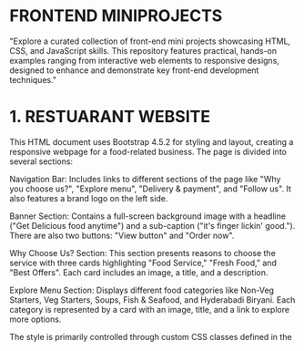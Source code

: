 # FRONTEND MINIPROJECTS
"Explore a curated collection of front-end mini projects showcasing HTML, CSS, and JavaScript skills. This repository features practical, hands-on examples ranging from interactive web elements to responsive designs, designed to enhance and demonstrate key front-end development techniques."

# 1.  RESTUARANT WEBSITE
This HTML document uses Bootstrap 4.5.2 for styling and layout, creating a responsive webpage for a food-related business. The page is divided into several sections:

Navigation Bar: Includes links to different sections of the page like "Why you choose us?", "Explore menu", "Delivery & payment", and "Follow us". It also features a brand logo on the left side.

Banner Section: Contains a full-screen background image with a headline ("Get Delicious food anytime") and a sub-caption ("it's finger lickin' good."). There are also two buttons: "View button" and "Order now".

Why Choose Us? Section: This section presents reasons to choose the service with three cards highlighting "Food Service," "Fresh Food," and "Best Offers". Each card includes an image, a title, and a description.

Explore Menu Section: Displays different food categories like Non-Veg Starters, Veg Starters, Soups, Fish & Seafood, and Hyderabadi Biryani. Each category is represented by a card with an image, title, and a link to explore more options.

The style is primarily controlled through custom CSS classes defined in the <style> block. The page is designed to be visually appealing with a modern layout and a focus on responsive design, ensuring it looks good on various devices.


# 2.  ECOMMERCE WEBSITE
Building an E-Commerce Static Front-End Website Using HTML and CSS
In today's digital age, creating a compelling and user-friendly e-commerce website is essential for any business looking to thrive online. For this project, I developed a static front-end e-commerce website using HTML and CSS. This approach allowed me to focus on the core aspects of web design and user interface without the complexities of server-side programming or dynamic content generation. Below, I’ll walk you through the key elements of the project, including the design process, features, and technologies used.

### Project Overview
The objective of this project was to design a visually appealing and functional static e-commerce website that showcases products, facilitates user navigation, and enhances the overall shopping experience. While the website is static, it simulates the essential features of a full-fledged e-commerce site, including product listings, a shopping cart, and a checkout process.

### Design and Development Process
Planning and Wireframing

The initial phase involved planning the website’s structure and layout. I created wireframes to outline the essential components of the site, including the homepage, product pages, and shopping cart. These wireframes served as a blueprint for the design and ensured that all key elements were included in the final design.

### HTML Structure

Using HTML, I built the foundational structure of the website. The HTML code defines the layout and content of the site, including headings, paragraphs, images, and links. I organized the content into semantic sections to enhance readability and maintainability. Key HTML elements included:

Header: Contains the site logo, navigation menu, and search bar.
Homepage: Features a hero section with promotional banners, product categories, and featured products.
Product Pages: Display individual product details, including images, descriptions, prices, and “Add to Cart” buttons.
Shopping Cart: Shows a summary of selected items, their quantities, and total price.
Footer: Includes additional navigation links, contact information, and social media icons.
CSS Styling

CSS was used to style the HTML elements and create a visually appealing design. I focused on achieving a clean and modern look that aligns with contemporary e-commerce trends. The key CSS aspects included:

Layout and Positioning: Utilized CSS Flexbox and Grid to create responsive and adaptive layouts. This ensures that the website looks great on all devices, from desktops to mobile phones.
Typography: Chose modern and legible fonts to enhance readability and create a professional appearance.
Color Scheme: Selected a cohesive color palette that reflects the brand’s identity and creates a pleasant visual experience.
Buttons and Links: Styled interactive elements such as buttons and links to be visually distinct and user-friendly. Hover effects were added to improve interactivity.
Product Images: Ensured that product images are responsive and properly aligned to maintain consistency across different screen sizes.
Responsive Design

To ensure that the website is accessible and functional on various devices, I implemented responsive design principles using CSS media queries. This approach allows the site to adapt to different screen sizes and orientations, providing an optimal viewing experience for users.

### Testing and Optimization

Thorough testing was conducted to identify and resolve any issues related to layout, functionality, or performance. I tested the website on multiple devices and browsers to ensure compatibility and responsiveness. Additionally, I optimized the site’s performance by minimizing CSS file sizes and optimizing images to reduce load times.

### Key Features
Homepage Design

The homepage serves as the entry point to the site and is designed to capture users’ attention with visually appealing elements. It includes a hero section with high-quality images and promotional banners that highlight current sales or new arrivals. Below the hero section, users can browse product categories and view featured products.

### Product Listings

Each product page displays detailed information about individual products, including high-resolution images, descriptions, prices, and customer reviews. The “Add to Cart” button allows users to easily add items to their shopping cart.

### Shopping Cart

The shopping cart provides users with an overview of their selected items, including product names, quantities, prices, and the total amount. Users can modify quantities or remove items from the cart before proceeding to the checkout process.

### Navigation and Usability

The navigation menu is designed to be intuitive and user-friendly, providing easy access to key sections of the site, such as product categories, the shopping cart, and user account settings. The search bar allows users to quickly find specific products.

### Footer Information

The footer includes essential information such as contact details, additional navigation links, and social media icons. This ensures that users have access to important information and can connect with the brand through various channels.

### Conclusion
Developing this static e-commerce website using HTML and CSS has been an enriching experience, allowing me to apply my front-end development skills in a practical context. The project highlights the importance of a well-structured layout, responsive design, and user-friendly interface in creating an effective online shopping experience.

While this website is static, the principles and techniques applied can be extended to dynamic e-commerce sites with additional functionality and back-end integration. The skills acquired through this project will serve as a foundation for future development endeavors and contribute to my growth as a front-end developer.

# 3.  LIGHT SWITCH ON-OFF WEBSITE
The core functionality of this web page is to simulate a light switch that toggles a light bulb on and off, along with a corresponding visual change to a cat image. Below is a detailed description of the key components and functionality:

### HTML Structure
The HTML structure begins with the necessary <head> tags, where external stylesheets and scripts are linked. These include Bootstrap’s CSS and JavaScript, jQuery, and Popper.js, which are essential for responsive design and user interaction.

The <body> of the document contains the primary content and styling information. A <style> tag within the body defines custom CSS for the webpage, setting the tone for the dark background (dark-bg class) and designing elements like buttons and images.

### CSS Styling
Custom CSS is employed to style various elements such as:

Background and Layout: The .dark-bg class provides a dark background color for the page, enhancing the visual contrast with the bright bulb and cat images.
Images: The .bulb-image and .cat-image classes define specific widths for the images displayed on the page, ensuring they are consistently sized.
Switch Board: The .switch-board class defines the background color, size, and padding for the switch panel, which houses the buttons and status message. This panel has rounded corners for a modern look.
Buttons: The buttons are styled with specific dimensions, colors, and fonts. The on-switch and off-switch classes ensure that the buttons are easily distinguishable, with color changes that signify their active status.
JavaScript Functionality
The interactivity of the webpage is managed through JavaScript functions that respond to user actions:

### Switch Off (switchOff function):

Changes the bulb image to depict a bulb that is turned off.
Updates the cat image to show the cat with closed eyes, indicating a response to the light being turned off.
Changes the text of the switch status to "Switched Off."
Modifies the background color of the buttons, making the "OFF" button appear active (light grey) and the "ON" button appear ready to be clicked (green).
Switch On (switchOn function):

Changes the bulb image back to one that shows the bulb turned on.
Restores the original cat image with open eyes, indicating that the light is on.
Updates the switch status text to "Switched On."
Alters the button colors, making the "ON" button appear active (light grey) and the "OFF" button appear inactive (red).
Interaction and User Experience
When the user clicks the "ON" or "OFF" buttons, the JavaScript functions execute and update the content dynamically, providing immediate visual feedback. The button colors and images change, giving a sense of control over the simulated light bulb, and the text content updates to reflect the current state of the bulb.

### External Resources
The code references images hosted on a cloud platform for the bulb and cat visuals. These images change based on the user's interactions with the switches.

### Conclusion
Overall, the code demonstrates an effective use of HTML, CSS, and JavaScript to create an interactive web page that responds to user input. Bootstrap enhances the visual appeal and responsiveness of the design, while the custom JavaScript ensures the webpage is engaging and dynamic. This code could serve as a learning example for beginners or as a basis for more complex interactive web applications.

# 4. COLOR PICKER

### HTML Structure
The HTML document begins with the <!DOCTYPE html> declaration, which defines the document type and version. The html tag encapsulates the entire document, which includes two main sections: the head and the body.

### Head Section
The head section contains links to external resources:

Bootstrap CSS: A link to the Bootstrap framework’s CSS file is provided via a CDN (Content Delivery Network). Bootstrap is a popular CSS framework that offers pre-designed components and styles to ensure a responsive and consistent design across devices.

jQuery and Bootstrap JS: The section includes jQuery and Bootstrap's JavaScript files, which are also loaded via CDN. These scripts provide functionality for dynamic behavior and interactivity. jQuery is a widely used JavaScript library that simplifies DOM manipulation, event handling, and AJAX interactions. Bootstrap’s JavaScript components require jQuery to function.

### Body Section
The body of the document contains a style block with custom CSS and the main content wrapped within the container div.

### Custom CSS
.bg: A class defining a white background and full viewport height (100vh) for the main content section.
.heading: Sets the font family to "Roboto" for the heading element.
.button1, .button2, .button3, .button4: These classes define the style for the four buttons, including padding, border-radius, background colors, and text colors. Each button has a different background color corresponding to the color it will apply when clicked.
.color-para-bg: Defines the background color as black with white text, rounded corners, and bold, medium-sized text for the paragraph that displays the selected background color.
.span-color: A class that sets the text color to a light blue shade.
Main Content
The content is wrapped inside a container div that uses Bootstrap's grid system. The layout centers the main content horizontally on the page using two col classes, with the central column occupying six out of twelve grid spaces (col-lg-6).

Heading: A centered heading with the text "Color Picker" styled by the .heading class.
Buttons: Four buttons are displayed below the heading. Each button has an onclick event that triggers a corresponding JavaScript function to change the background color.
Paragraph: Below the buttons, a paragraph displays the current background color. The paragraph uses the .color-para-bg class for styling, and the color code is displayed inside a span element with the id of "spanName".
JavaScript
The script is linked externally and contains four functions—buttn1(), buttn2(), buttn3(), and buttn4()—each corresponding to a button.

Event Handling: When a button is clicked, its respective function is triggered.
DOM Manipulation: The background color of the div with the id "background" is changed, and the color code is updated in the span element with the id "spanName".
Each function updates the backgroundColor of the bg element and the textContent of the spanName element to match the selected color.

### Conclusion
This code provides a clean and straightforward user interface where users can interactively change the background color of a webpage section by clicking on buttons. The use of Bootstrap ensures that the design is responsive, while custom CSS and JavaScript enable the interactive functionality.


# 5. COUNTER APPLICATION

The application utilizes HTML for the structure, CSS for styling, and JavaScript for the interactivity. Additionally, the Bootstrap framework is integrated for basic layout and responsiveness.

### HTML Structure
The HTML file begins with the <!DOCTYPE html> declaration, ensuring that the document is recognized as HTML5. The <head> section includes links to external resources, specifically Bootstrap and jQuery libraries. Bootstrap is used for styling and layout management, while jQuery facilitates easy DOM manipulation and event handling.

Inside the <body> tag, custom CSS is defined to style specific elements of the application. The CSS styles define the background color, text alignment, font properties, and button styles. The primary container of the application, represented by the div element with the class bg-container, is centrally aligned using Bootstrap's flexbox utilities (d-flex, flex-column, justify-content-center, text-center), ensuring that the content is vertically and horizontally centered within the viewport.

The application features a heading (Counter), a paragraph element (<p>) to display the counter value, and three buttons (DECREASE, RESET, INCREASE). These buttons trigger the corresponding JavaScript functions (onDecrement, onReset, onIncrement) when clicked.

### JavaScript Interactivity
The interactivity of the counter application is handled through JavaScript, which is linked in the HTML via an external script file, Counter-application.js. This script contains three primary functions that control the behavior of the counter:

onIncrement(): This function is executed when the "INCREASE" button is clicked. It retrieves the current counter value from the counterValue element, converts it to an integer, increments it by one, and updates the displayed value. Additionally, the text color of the counter changes based on the value: green for positive numbers, red for negative, and black for zero. This visual feedback enhances user experience by immediately conveying whether the counter is positive, negative, or neutral.

onDecrement(): Triggered by the "DECREASE" button, this function behaves similarly to onIncrement(), but it decreases the counter value by one. The color of the counter is also updated according to the value.

onReset(): When the "RESET" button is clicked, this function resets the counter value to zero and changes the text color back to black, indicating a neutral state.

User Experience and Functionality
This counter application is designed to be intuitive and user-friendly. The minimalist design, coupled with color-coded feedback, makes it easy for users to understand the current state of the counter. The buttons are clearly labeled, and their functionality is straightforward, ensuring that users can interact with the counter without any confusion.

The use of Bootstrap ensures that the application is responsive, meaning it will display correctly on various devices and screen sizes. The CSS customizations align with the overall design, providing a consistent look and feel.

In conclusion, this counter application serves as a fundamental example of how HTML, CSS, and JavaScript can be combined to create interactive web applications. It effectively demonstrates the power of JavaScript in manipulating the DOM and providing real-time feedback to users, all within a clean and responsive interface facilitated by Bootstrap.


# 6.   GUESSING NUMBER GAME

### Number Guessing Game: An Overview

This project is a simple yet engaging number-guessing game built with HTML, CSS, and JavaScript. The objective of the game is to guess a randomly generated number between 1 and 100. This game offers an interactive way for users to test their guessing skills, with immediate feedback provided for each guess. The project also leverages Bootstrap for responsive design, ensuring a user-friendly experience across different devices.

### HTML Structure

The HTML file is the foundation of the game’s structure. It includes references to Bootstrap's CSS and JS libraries for styling and interactivity. The document is organized into two main sections:

1. **Header Section**:
   - The `head` tag includes links to Bootstrap's CSS, jQuery, Popper.js, and Bootstrap's JavaScript. These libraries are crucial for ensuring that the game is responsive and interactive.

2. **Body Section**:
   - The `body` tag contains the game's user interface elements. The layout is structured using Bootstrap's grid system, ensuring that the game is displayed properly on all screen sizes.
   - The game is wrapped inside a `container-fluid` div with a `bg-container` class, setting the background color to blue and occupying the entire viewport height.
   - Inside this container, the first row presents an image related to the game, accompanied by a brief description encouraging the user to find the right number between 1 and 100.
   - The second row contains the main game interface, where the user interacts with the game. This includes a heading, an input field for the user's guess, a button to submit the guess, and a paragraph element to display the result.

### CSS Styling

The styling is handled within a `<style>` block in the `body` section, with custom classes used to enhance the game's visual appeal:

- **bg-container**: Sets the overall background color of the game to a light blue shade.
- **guess-game-img**: Ensures that the game-related image is responsive, filling the width of its container.
- **game-description**: Styles the game description with the Roboto font, setting the size, weight, and color to match the overall design theme.
- **guess-heading**: Defines the appearance of the game's main heading, including a bold font style and white color for better visibility against the blue background.
- **user-input**: Styles the input field where the user enters their guess, making it larger and more readable.
- **game-result**: Styles the result message that displays after each guess, ensuring it is clearly visible to the user.
- **check-guess**: Customizes the appearance of the button used to submit the user's guess, with rounded corners and padding for a modern look.

### JavaScript Logic

The core functionality of the game is implemented in the `guessing-game.js` script, which is referenced at the bottom of the HTML file. This script is responsible for generating the random number and evaluating the user's guesses.

1. **Variable Declarations**:
   - `gameResult`: Links to the DOM element where the result of the user's guess is displayed.
   - `userInput`: References the input field where the user enters their guess.
   - `randomNum`: Generates a random number between 1 and 100, which the user must guess.

2. **checkGuess() Function**:
   - This function is triggered when the user clicks the "Check" button. It reads the user's input, converts it to an integer, and compares it to the randomly generated number.
   - Based on the comparison, the function provides feedback:
     - If the guess is too high, the message "It's too High, Try again..." is displayed with a blue background.
     - If the guess is too low, the message "It's too Low, Try again..." is displayed with the same blue background.
     - If the guess is correct, a congratulatory message "Congrats! You got it..." is shown, with the background turning green.
     - If the input is invalid (e.g., non-numeric), an error message "Please provide valid Input" appears with a red background.

### Conclusion

This project serves as a practical example of how to combine HTML, CSS, and JavaScript to create an interactive web-based game. By leveraging Bootstrap for styling and responsiveness, it ensures a smooth user experience. The straightforward logic implemented in JavaScript makes it an excellent starting point for beginners looking to understand DOM manipulation and conditional statements in a fun and engaging way. This code can be further enhanced with additional features, such as keeping score or adding difficulty levels, making it a versatile template for more advanced projects.

